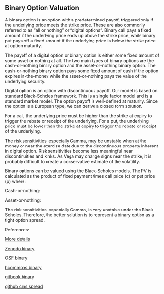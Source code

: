 ## Binary Option Valuation
   
A binary option is an option with a predetermined payoff, triggered only if the underlying price meets the strike price. These are also commonly referred to as “all or nothing” or “digital options”. Binary call pays a fixed amount if the underlying price ends up above the strike price, while binary put pays off a fixed amount if the underlying price is below the strike price at option maturity.

The payoff of a digital option or binary option is either some fixed amount of some asset or nothing at all. The two main types of binary options are the cash-or-nothing binary option and the asset-or-nothing binary option. The cash-or-nothing binary option pays some fixed amount of cash if the option expires in-the-money while the asset-or-nothing pays the value of the underlying security.

Digital option is an option with discontinuous payoff. Our model is based on standard Black-Scholes framework. This is a single factor model and is a
standard market model. The option payoff is well-defined at maturity. Since the option is a European type, we
can derive a closed form solution.



For a call, the underlying price must be higher than the strike at expiry to trigger the rebate or receipt of the underlying. For a put, the underlying price must be lower than the strike at expiry to trigger the rebate or receipt of the underlying. 

The risk sensitivities, especially Gamma, may be unstable when at the money or near the exercise date due to the discontinuous property inherent in digital option. Risk sensitivities become less meaningful near discontinuities and kinks. As Vega may change signs near the strike, it is probably difficult to create a conservative estimate of the volatility.

Binary options can be valued using the Black-Scholes models. The PV is calculated as the product of fixed payment times call price (c) or put price (p) where:

Cash-or-nothing:

Asset-or-nothing:

The risk sensitivities, especially Gamma, is very unstable under the Black-Scholes. Therefore, the better solution is to represent a binary option as a tight option spread.



References:
   
[More details](./EqBinary-13.pdf)     
 
   
[Zenodo binary](https://zenodo.org/record/6478717#.YpPKSMPMKUk)

   
[OSF binary](https://osf.io/e9u46/download)

[hcommons binary](https://hcommons.org/deposits/download/hc:38452/CONTENT/eqbinary-13.pdf)

[gitbook binary](https://deripricing.gitbook.io/binary-option-valuation/)

[github cms spread](https://github.com/timxiao1203/CMSSpreadOption)